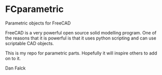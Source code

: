 FCparametric
============

Parametric objects for FreeCAD

FreeCAD is a very powerful open source solid modelling program. One of the reasons that it is powerful is that it uses python scripting and can use scriptable CAD objects. 

This is my repo for parametric parts. Hopefully it will inspire others to add on to it.

Dan Falck
